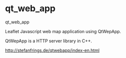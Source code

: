 # qt_web_app
qt_web_app

Leaflet Javascript web map application using QtWepApp.  

QtWepApp is a HTTP server library in C++.  

http://stefanfrings.de/qtwebapp/index-en.html
